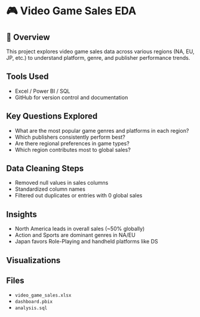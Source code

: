 # 🎮 Video Game Sales EDA

## 📌 Overview
This project explores video game sales data across various regions (NA, EU, JP, etc.) to understand platform, genre, and publisher performance trends.

## Tools Used
- Excel / Power BI / SQL
- GitHub for version control and documentation

## Key Questions Explored
- What are the most popular game genres and platforms in each region?
- Which publishers consistently perform best?
- Are there regional preferences in game types?
- Which region contributes most to global sales?

## Data Cleaning Steps
- Removed null values in sales columns
- Standardized column names
- Filtered out duplicates or entries with 0 global sales

## Insights
- North America leads in overall sales (~50% globally)
- Action and Sports are dominant genres in NA/EU
- Japan favors Role-Playing and handheld platforms like DS

## Visualizations

## Files
- `video_game_sales.xlsx`
- `dashboard.pbix`
- `analysis.sql`
